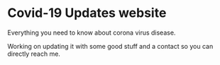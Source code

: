 # Covid-19 Updates website
Everything you need to know about corona virus disease.

Working on updating it with some good stuff and a contact so you can directly reach me.
